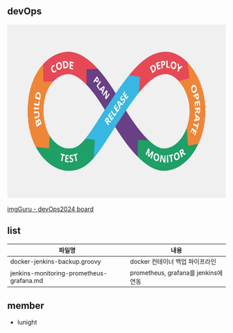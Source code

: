 
## devOps  
<img src="images/img-devops.png" alt="devops" width="600" height="400">

[imgGuru - devOps2024 board](https://www.igmguru.com/blog/best-devops-tools)

## list

| 파일명         | 내용          |
|----------------|---------------|
| docker-jenkins-backup.groovy      | docker 컨테이너 백업 파이프라인  |
| jenkins-monitoring-prometheus-grafana.md     | prometheus, grafana를 jenkins에 연동 |

## member
- lunight